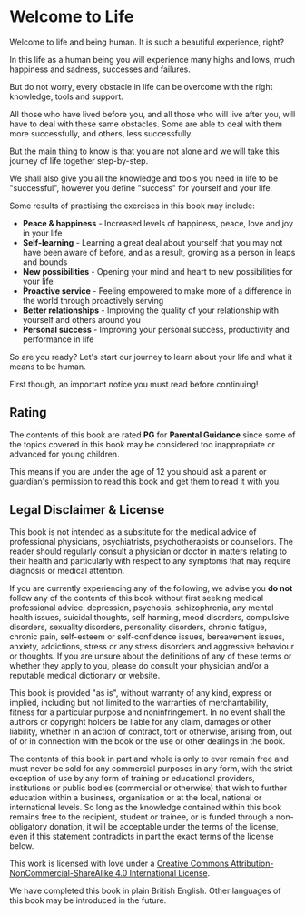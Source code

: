 # Welcome to Life
Welcome to life and being human. It is such a beautiful experience, right?

In this life as a human being you will experience many highs and lows, much happiness and sadness, successes and failures.

But do not worry, every obstacle in life can be overcome with the right knowledge, tools and support.

All those who have lived before you, and all those who will live after you, will have to deal with these same obstacles. Some are able to deal with them more successfully, and others, less successfully.

But the main thing to know is that you are not alone and we will take this journey of life together step-by-step.

We shall also give you all the knowledge and tools you need in life to be "successful", however you define "success" for yourself and your life.

Some results of practising the exercises in this book may include:

* **Peace & happiness** - Increased levels of happiness, peace, love and joy in your life
* **Self-learning** - Learning a great deal about yourself that you may not have been aware of before, and as a result, growing as a person in leaps and bounds
* **New possibilities** - Opening your mind and heart to new possibilities for your life
* **Proactive service** - Feeling empowered to make more of a difference in the world through proactively serving
* **Better relationships** - Improving the quality of your relationship with yourself and others around you
* **Personal success** - Improving your personal success, productivity and performance in life

So are you ready? Let's start our journey to learn about your life and what it means to be human.

First though, an important notice you must read before continuing!

## Rating
The contents of this book are rated **PG** for **Parental Guidance** since some of the topics covered in this book may be considered too inappropriate or advanced for young children.

This means if you are under the age of 12 you should ask a parent or guardian's permission to read this book and get them to read it with you.

## Legal Disclaimer & License
This book is not intended as a substitute for the medical advice of professional physicians, psychiatrists, psychotherapists or counsellors. The reader should regularly consult a physician or doctor in matters relating to their health and particularly with respect to any symptoms that may require diagnosis or medical attention.

If you are currently experiencing any of the following, we advise you **do not** follow any of the contents of this book without first seeking medical professional advice: depression, psychosis, schizophrenia, any mental health issues, suicidal thoughts, self harming, mood disorders, compulsive disorders, sexuality disorders, personality disorders, chronic fatigue, chronic pain, self-esteem or self-confidence issues, bereavement issues, anxiety, addictions, stress or any stress disorders and aggressive behaviour or thoughts. If you are unsure about the definitions of any of these terms or whether they apply to you, please do consult your physician and/or a reputable medical dictionary or website.

This book is provided "as is", without warranty of any kind, express or implied, including but not limited to the warranties of merchantability, fitness for a particular purpose and noninfringement. In no event shall the authors or copyright holders be liable for any claim, damages or other liability, whether in an action of contract, tort or otherwise, arising from, out of or in connection with the book or the use or other dealings in the book.

The contents of this book in part and whole is only to ever remain free and must never be sold for any commercial purposes in any form, with the strict exception of use by any form of training or educational providers, institutions or public bodies (commercial or otherwise) that wish to further education within a business, organisation or at the local, national or international levels. So long as the knowledge contained within this book remains free to the recipient, student or trainee, or is funded through a non-obligatory donation, it will be acceptable under the terms of the license, even if this statement contradicts in part the exact terms of the license below.

This work is licensed with love under a [Creative Commons Attribution-NonCommercial-ShareAlike 4.0 International License](http://creativecommons.org/licenses/by-nc-sa/4.0/).

We have completed this book in plain British English. Other languages of this book may be introduced in the future.
